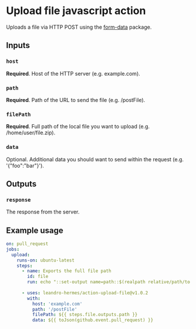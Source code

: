 # Upload file javascript action

Uploads a file via HTTP POST using the [form-data](https://github.com/form-data/form-data#readme) package.

## Inputs

### `host`

**Required**. Host of the HTTP server (e.g. example.com).

### `path`

**Required**. Path of the URL to send the file (e.g. /postFile).

### `filePath`

**Required**. Full path of the local file you want to upload (e.g. /home/user/file.zip).

### `data`

Optional. Additional data you should want to send within the request (e.g. '{"foo":"bar"}').

## Outputs

### `response`

The response from the server.

## Example usage

```yaml
on: pull_request
jobs:
  upload:
    runs-on: ubuntu-latest
    steps:
      - name: Exports the full file path
        id: file
        run: echo "::set-output name=path::$(realpath relative/path/to.file)"
      
      - uses: leandro-hermes/action-upload-file@v1.0.2
        with:
          host: 'example.com'
          path: '/postFile'
          filePath: ${{ steps.file.outputs.path }}
          data: ${{ toJson(github.event.pull_request) }}
```

